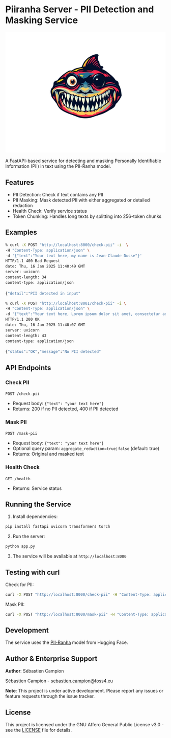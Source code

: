 # Piiranha Server - PII Detection and Masking Service

![PII-Ranha Logo](logo.png)


A FastAPI-based service for detecting and masking Personally Identifiable Information (PII) in text using the PII-Ranha model.

## Features

- PII Detection: Check if text contains any PII
- PII Masking: Mask detected PII with either aggregated or detailed redaction
- Health Check: Verify service status
- Token Chunking: Handles long texts by splitting into 256-token chunks

## Examples


```bash
% curl -X POST "http://localhost:8000/check-pii" -i  \
-H "Content-Type: application/json" \
-d '{"text":"Your text here, my name is Jean-Claude Dusse"}'
HTTP/1.1 400 Bad Request
date: Thu, 16 Jan 2025 11:40:49 GMT
server: uvicorn
content-length: 34
content-type: application/json

{"detail":"PII detected in input"
```
```bash
% curl -X POST "http://localhost:8001/check-pii" -i \
-H "Content-Type: application/json" \
-d '{"text":"Your text here, Lorem ipsum dolor sit amet, consectetur adipiscing elit"}'
HTTP/1.1 200 OK
date: Thu, 16 Jan 2025 11:40:07 GMT
server: uvicorn
content-length: 43
content-type: application/json

{"status":"OK","message":"No PII detected"
```



## API Endpoints

### Check PII
`POST /check-pii`
- Request body: `{"text": "your text here"}`
- Returns: 200 if no PII detected, 400 if PII detected

### Mask PII
`POST /mask-pii`
- Request body: `{"text": "your text here"}`
- Optional query param: `aggregate_redaction=true|false` (default: true)
- Returns: Original and masked text

### Health Check
`GET /health`
- Returns: Service status

## Running the Service

1. Install dependencies:
```bash
pip install fastapi uvicorn transformers torch
```

2. Run the server:
```bash
python app.py
```

3. The service will be available at `http://localhost:8000`

## Testing with curl

Check for PII:
```bash
curl -X POST "http://localhost:8000/check-pii" -H "Content-Type: application/json" -d '{"text":"Your text here"}'
```

Mask PII:
```bash
curl -X POST "http://localhost:8000/mask-pii" -H "Content-Type: application/json" -d '{"text":"Your text here"}'
```

## Development

The service uses the [PII-Ranha](https://huggingface.co/iiiorg/piiranha-v1-detect-personal-information) model from Hugging Face.


## Author & Enterprise Support

**Author**: Sébastien Campion 

Sébastien Campion - sebastien.campion@foss4.eu

**Note**: This project is under active development. Please report any issues or feature requests through the issue tracker.

## License

This project is licensed under the GNU Affero General Public License v3.0 - see the [LICENSE](LICENSE) file for details.
